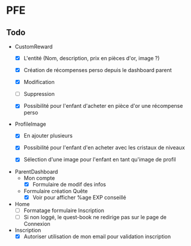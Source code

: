 # PFE

    
## Todo
* CustomReward
    - [X] L'entité (Nom, description, prix en pièces d'or, image ?)
    - [X] Création de récompenses perso depuis le dashboard parent
    - [X] Modification
    - [ ] Suppression
    - [X] Possibilité pour l'enfant d'acheter en pièce d'or une récompense perso


    
* ProfileImage
    - [X] En ajouter plusieurs
    - [X] Possibilité pour l'enfant d'en acheter avec les cristaux de niveaux
    - [X] Sélection d'une image pour l'enfant en tant qu'image de profil
    
    
* ParentDashboard 
    - Mon compte
        - [X] Formulaire de modif des infos
    - Formulaire création Quête
        - [X] Voir pour afficher %age EXP conseillé
        
* Home
    - [ ] Formatage formulaire Inscription
    - [ ] Si non loggé, le quest-book ne redirige pas sur le page de Connexion
    
* Inscription
    - [X] Autoriser utilisation de mon email pour validation inscription